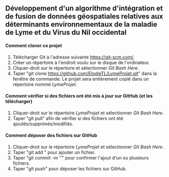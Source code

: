 ## Développement d'un algorithme d'intégration et de fusion de données géospatiales relatives aux déterminants environnementaux de la maladie de Lyme et du Virus du Nil occidental

#### Comment cloner ce projet
1. Télécharger Git à l'adresse suivante https://git-scm.com/.
2. Créer un répertoire à l'endroit voulu sur le disque de l'ordinateur.
3. Cliquer-droit sur le répertoire et sélectionner *Git Bash Here*.
4. Taper "git clone https://github.com/ElodieTL/LymeProjet.git" dans la fenêtre de commande. Le projet sera entièrement copié dans un répertoire nommé *LymeProjet*.

#### Comment vérifier si des fichiers ont été mis à jour sur GitHub (et les télécharger)
1. Cliquer-droit sur le répertoire *LymeProjet* et sélectionner *Git Bash Here*.
2. Taper "git pull" afin de vérifier si des fichiers ont été ajoutés/supprimés/modifiés.

#### Comment déposer des fichiers sur GitHub
1. Cliquer-droit sur le répertoire *LymeProjet* et sélectionner *Git Bash Here*.
2. Taper "git add <fichier>" pour ajouter un fichier.
3. Taper "git commit -m '<message>'" pour confirmer l'ajout d'un ou plusieurs fichiers.
4. Taper "git push" pour déposer les fichiers sur GitHub. 
